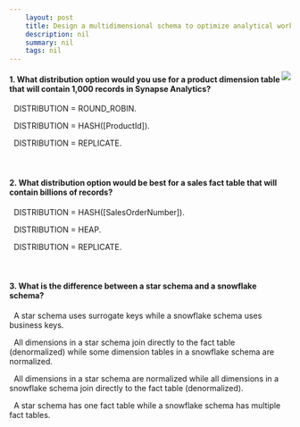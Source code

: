 ```yaml
---
    layout: post
    title: Design a multidimensional schema to optimize analytical workloads 
    description: nil
    summary: nil
    tags: nil
---
```



 <a target="_blank" href="https://docs.microsoft.com/en-us/learn/modules/design-multidimensional-schema-to-optimize-analytical-workloads/8-knowledge-check/"><i class="fas fa-external-link-alt"></i> </a>
 <img align="right" src="https://docs.microsoft.com/en-us/learn/achievements/azure-synapse-analytics-multi-dimensional-schema.svg">
####  1. What distribution option would you use for a product dimension table that will contain 1,000 records in Synapse Analytics?


<i class='far fa-square'></i> &nbsp;&nbsp;DISTRIBUTION = ROUND_ROBIN.

<i class='far fa-square'></i> &nbsp;&nbsp;DISTRIBUTION = HASH([ProductId]).

<i class='fas fa-check-square' style='color: Dodgerblue;'></i> &nbsp;&nbsp;DISTRIBUTION = REPLICATE.
<br />
<br />
<br />

####  2. What distribution option would be best for a sales fact table that will contain billions of records?


<i class='fas fa-check-square' style='color: Dodgerblue;'></i> &nbsp;&nbsp;DISTRIBUTION = HASH([SalesOrderNumber]).

<i class='far fa-square'></i> &nbsp;&nbsp;DISTRIBUTION = HEAP.

<i class='far fa-square'></i> &nbsp;&nbsp;DISTRIBUTION = REPLICATE.
<br />
<br />
<br />

####  3. What is the difference between a star schema and a snowflake schema?


<i class='far fa-square'></i> &nbsp;&nbsp;A star schema uses surrogate keys while a snowflake schema uses business keys.

<i class='fas fa-check-square' style='color: Dodgerblue;'></i> &nbsp;&nbsp;All dimensions in a star schema join directly to the fact table (denormalized) while some dimension tables in a snowflake schema are normalized.

<i class='far fa-square'></i> &nbsp;&nbsp;All dimensions in a star schema are normalized while all dimensions in a snowflake schema join directly to the fact table (denormalized).

<i class='far fa-square'></i> &nbsp;&nbsp;A star schema has one fact table while a snowflake schema has multiple fact tables.
<br />
<br />
<br />

